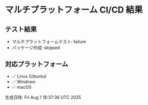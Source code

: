 # マルチプラットフォーム CI/CD 結果

## テスト結果
- マルチプラットフォームテスト: failure
- パッケージ作成: skipped

## 対応プラットフォーム
- ✅ Linux (Ubuntu)
- ✅ Windows
- ✅ macOS

生成日時: Fri Aug  1 18:37:36 UTC 2025
